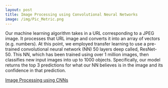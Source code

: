 ```yaml
---
layout: post
title: Image Processing using Convolutional Neural Networks
image: /img/Pic_Metric.png
---
```


Our machine learning algorithm takes in a URL corresponding to a JPEG image. 
It processes that URL image and converts it into an array of vectors (e.g. numbers). 
At this point, we employed transfer learning to use a pre-trained convolutional neural network (NN) 50 layers deep called, ResNet-50. 
This NN, which has been trained using over 1 million images, then classifies new input images into up to 1000 objects. 
Specifically, our model returns the top 3 predictions for what our NN believes is in the image and its confidence in that prediction.

[Image Processing using CNNs](https://build-week-pic-metric-1.github.io/Marketing-Page/)
